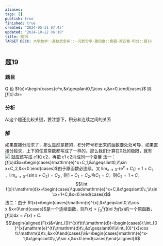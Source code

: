 ```yaml
---
aliases: 
tags: []
publish: true
finished: true
created: "2024-05-31 07:45"
updated: "2024-10-22 06:10"
title: 题19
TARGET DECK: 大学数学::高数武忠祥::一元积分学-第四章::例题-第四章-积分::题19
---
```

## 题19
### 题目
Q:设 $f(x)=\begin{cases}e^x,&x\geqslant0,\\\cos x,&x<0,\end{cases}$ 则 $\int f(x) \, dx=$
### 分析
A:这个题还比较关键，要注意下，积分和连续之间的关系
### 解
如果直接分段求了，那么显然是错的，积分符号积出来的函数要处处可导，如果直接分段求，上下的任意常数都写成了一样的，那么我们计算在0处的极限，就有
![](https://img.hwenyi.tech/202402291608525.webp)
就应该写成 c1和 c2，再把 c1 c2消成同一个变量
法一：$\int f(x)$d$x=\begin{cases}\mathrm{e}^x+C_1,&x\geqslant0,\\\sin x+C_2,&x<0.\end{cases}$由于原函数必连续，又
$\lim _{x\to 0^{+ }} ( \mathrm{e} ^{x}+ C_{1} ) = 1+ C_{1}$ $，\lim _{x\to 0^{- }} ( \sin x+ C_{2} ) = C_{2}$ ,
则$1+C_1=C_2.$令$C_1=C$，则$C_2=1+C$，
$$\int f(x)\:\mathrm{d}x=\begin{cases}\quad\mathrm{e}^x+C,&x\geqslant0\:,\\\sin\:x+1+C,&x<0.\end{cases}$$
法二：由于 $f(x)=\begin{cases}\mathrm{e}^{x},&x\geqslant0,\\\cos x,&x<0\end{cases}$是一个连续函数，则$F(x)=\int_0^xf(t)$d
为$f(x)$的一个原函数，$\int f(x)$d$x=F(x)+C.$
$$\begin{aligned}F(x)&=\int_{0}^{x}f(t)\:\mathrm{d}t=\begin{cases}\:\int_{0}^{x}\mathrm{e}^{t}\:\mathrm{d}t\:,&x\geqslant0\\\\\int_{0}^{x}\cos t\:\mathrm{d}t\:,&x<0\end{cases}\\&=\begin{cases}\mathrm{e}^x-1,&x\geqslant0\:,\\\sin x,&x<0.\end{cases}\end{aligned}$$


